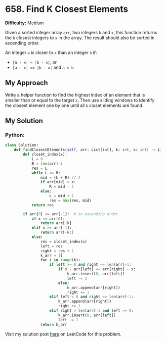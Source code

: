 # 658. Find K Closest Elements

**Difficulty:** Medium

Given a sorted integer array `arr`, two integers `k` and `x`, this function returns the `k` closest integers to `x` in the array. The result should also be sorted in ascending order.

An integer `a` is closer to `x` than an integer `b` if:
- `|a - x| < |b - x|`, or
- `|a - x| == |b - x|` and `a < b`

## My Approach
Write a helper function to find the highest index of an element that is smaller than or equal to the target `x`. Then use sliding windows to identify the closest element one by one until all `k` closet elements are found.

## My Solution
### Python:
```python
class Solution:
    def findClosestElements(self, arr: List[int], k: int, x: int) -> List[int]:
        def closet_index(x):
            L = 0
            R = len(arr)-1
            res = L
            while L <= R:
                mid = (L + R) // 2
                if arr[mid] > x:
                    R = mid - 1
                else:
                    L = mid + 1
                    res = max(res, mid)
            return res

        if arr[0] <= arr[-1]:  # in ascending order
            if x <= arr[0]:
                return arr[:k]
            elif x >= arr[-1]:
                return arr[-k:]
            else:
                res = closet_index(x)
                left = res
                right = res + 1
                k_arr = []
                for i in range(k):
                    if left >= 0 and right <= len(arr)-1:
                        if x - arr[left] <= arr[right] - x:
                            k_arr.insert(0, arr[left])
                            left -= 1
                        else:
                            k_arr.append(arr[right])
                            right += 1
                    elif left < 0 and right <= len(arr)-1:
                        k_arr.append(arr[right])
                        right += 1
                    elif right > len(arr)-1 and left >= 0:
                        k_arr.insert(0, arr[left])
                        left -= 1
                return k_arr
```


Visit my solution post [here](https://leetcode.com/problems/find-k-closest-elements/solutions/5279576/binary-search-and-sliding-windows) on LeetCode for this problem.
